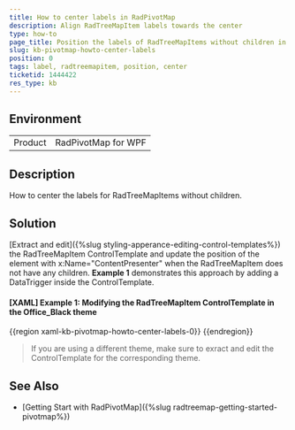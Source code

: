 ```yaml
---
title: How to center labels in RadPivotMap
description: Align RadTreeMapItem labels towards the center
type: how-to
page_title: Position the labels of RadTreeMapItems without children in the center 
slug: kb-pivotmap-howto-center-labels
position: 0
tags: label, radtreemapitem, position, center
ticketid: 1444422
res_type: kb
---
```


## Environment
<table>
	<tr>
		<td>Product</td>
		<td>RadPivotMap for WPF</td>
	</tr>
</table>

## Description

How to center the labels for RadTreeMapItems without children. 

## Solution

[Extract and edit]({%slug styling-apperance-editing-control-templates%}) the RadTreeMapItem ControlTemplate and update the position of the element with x:Name="ContentPresenter" when the RadTreeMapItem does not have any children. __Example 1__ demonstrates this approach by adding a DataTrigger inside the ControlTemplate. 

#### __[XAML] Example 1: Modifying the RadTreeMapItem ControlTemplate in the Office_Black theme__
{{region xaml-kb-pivotmap-howto-center-labels-0}}
	<!-- If you are using the NoXaml dlls, you should add the BasedOn attribute: BasedOn="{StaticResource RadTreeMapItemStyle}"-->
    <Style TargetType="telerik:RadTreeMapItem" >
        <Setter Property="Template">
            <Setter.Value>
                <ControlTemplate TargetType="telerik:RadTreeMapItem">
                    <Grid>
                        <VisualStateManager.VisualStateGroups>
                            <VisualStateGroup x:Name="CommonStates">
                                <VisualState x:Name="Normal"/>
                                <VisualState x:Name="MouseOver">
                                    <Storyboard>
                                        <ObjectAnimationUsingKeyFrames Storyboard.TargetName="MouseOverVisual" Storyboard.TargetProperty="BorderBrush" Duration="0.00:00:00.05">
                                            <DiscreteObjectKeyFrame KeyTime="0.00:00:00.0">
                                                <DiscreteObjectKeyFrame.Value>
                                                    <LinearGradientBrush StartPoint="0,0" EndPoint="3,3" MappingMode="Absolute" SpreadMethod="Repeat">
                                                        <GradientStop Color="#B2000000" Offset="0"/>
                                                        <GradientStop Color="#B2000000" Offset="0.5"/>
                                                        <GradientStop Color="#D8FFFFFF" Offset="0.5"/>
                                                        <GradientStop Color="#D8FFFFFF" Offset="1"/>
                                                    </LinearGradientBrush>
                                                </DiscreteObjectKeyFrame.Value>
                                            </DiscreteObjectKeyFrame>
                                        </ObjectAnimationUsingKeyFrames>
                                    </Storyboard>
                                </VisualState>
                                <VisualState x:Name="Pressed">
                                    <Storyboard>
                                        <ObjectAnimationUsingKeyFrames Storyboard.TargetName="SelectedVisual" Storyboard.TargetProperty="Background" Duration="0.00:00:00.05">
                                            <DiscreteObjectKeyFrame KeyTime="0.00:00:00.0">
                                                <DiscreteObjectKeyFrame.Value>
                                                    <LinearGradientBrush StartPoint="0,0" EndPoint="3,3" MappingMode="Absolute" SpreadMethod="Repeat">
                                                        <GradientStop Color="#66000000" Offset="0"/>
                                                        <GradientStop Color="#66000000" Offset="0.15"/>
                                                        <GradientStop Color="#26FFFFFF" Offset="0.15"/>
                                                        <GradientStop Color="#26FFFFFF" Offset="1"/>
                                                    </LinearGradientBrush>
                                                </DiscreteObjectKeyFrame.Value>
                                            </DiscreteObjectKeyFrame>
                                        </ObjectAnimationUsingKeyFrames>
                                    </Storyboard>
                                </VisualState>
                            </VisualStateGroup>
                        </VisualStateManager.VisualStateGroups>
                        <Border
                    Name="border"
                    Background="{TemplateBinding Background}"
                    BorderBrush="{TemplateBinding BorderBrush}"
                    BorderThickness="{TemplateBinding BorderThickness}"
                    SnapsToDevicePixels="True">
                            <Border x:Name="SelectedVisual">
                                <Grid Margin="{TemplateBinding Padding}">
                                    <Grid.RowDefinitions>
                                        <RowDefinition Height="Auto"/>
                                        <RowDefinition Height="*"/>
                                    </Grid.RowDefinitions>
                                    <ContentPresenter x:Name="ContentPresenter"
                                Grid.Row="0"
                                Content="{TemplateBinding Header}"
                                ContentTemplate="{TemplateBinding HeaderTemplate}"
                                ContentTemplateSelector="{TemplateBinding HeaderTemplateSelector}"
                                HorizontalAlignment="{TemplateBinding HorizontalContentAlignment}"
                                VerticalAlignment="{TemplateBinding VerticalContentAlignment}"/>
                                    <ItemsPresenter Grid.Row="1" />
                                </Grid>
                            </Border>
                        </Border>
                        <Border x:Name="MouseOverVisual" BorderThickness="1" SnapsToDevicePixels="True"/>
                    </Grid>
                    <!-- This trigger changes the position of the ContentPresenter when the item does not have any children-->
                    <ControlTemplate.Triggers>
                        <DataTrigger Binding="{Binding Items.Count, RelativeSource={RelativeSource Self}}" Value="0">
                            <Setter Property="Grid.Row" TargetName="ContentPresenter" Value="1" />
                        </DataTrigger>
                    </ControlTemplate.Triggers>
                </ControlTemplate>
            </Setter.Value>
        </Setter>
    </Style>
{{endregion}} 

>If you are using a different theme, make sure to exract and edit the ControlTemplate for the corresponding theme. 

## See Also

* [Getting Start with RadPivotMap]({%slug radtreemap-getting-started-pivotmap%})